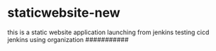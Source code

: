 # staticwebsite-new
this is a static website application launching from jenkins
testing cicd jenkins using organization
###########

